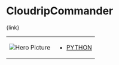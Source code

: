 # CloudripCommander 

{link}
<table>
<tr>
<td>

![Hero Picture](hero.png?raw=true "Hero Picture")

</td>
<td>
<ul>
<li>

[PYTHON](CloudripCommander.py)

</li>
</td>
</tr>
<table>